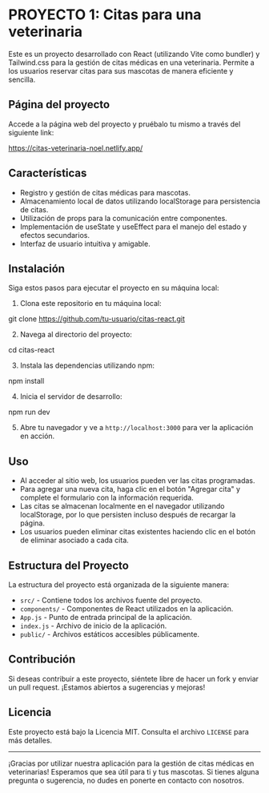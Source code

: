 # PROYECTO 1: Citas para una veterinaria

Este es un proyecto desarrollado con React (utilizando Vite como bundler) y Tailwind.css para la gestión de citas médicas en una veterinaria. Permite a los usuarios reservar citas para sus mascotas de manera eficiente y sencilla.

## Página del proyecto

Accede a la página web del proyecto y pruébalo tu mismo a través del siguiente link:

https://citas-veterinaria-noel.netlify.app/

## Características

- Registro y gestión de citas médicas para mascotas.
- Almacenamiento local de datos utilizando localStorage para persistencia de citas.
- Utilización de props para la comunicación entre componentes.
- Implementación de useState y useEffect para el manejo del estado y efectos secundarios.
- Interfaz de usuario intuitiva y amigable.

## Instalación

Siga estos pasos para ejecutar el proyecto en su máquina local:

1. Clona este repositorio en tu máquina local:

git clone https://github.com/tu-usuario/citas-react.git

2. Navega al directorio del proyecto:

cd citas-react

3. Instala las dependencias utilizando npm:

npm install

4. Inicia el servidor de desarrollo:

npm run dev

5. Abre tu navegador y ve a `http://localhost:3000` para ver la aplicación en acción.

## Uso

- Al acceder al sitio web, los usuarios pueden ver las citas programadas.
- Para agregar una nueva cita, haga clic en el botón "Agregar cita" y complete el formulario con la información requerida.
- Las citas se almacenan localmente en el navegador utilizando localStorage, por lo que persisten incluso después de recargar la página.
- Los usuarios pueden eliminar citas existentes haciendo clic en el botón de eliminar asociado a cada cita.

## Estructura del Proyecto

La estructura del proyecto está organizada de la siguiente manera:

- `src/` - Contiene todos los archivos fuente del proyecto.
- `components/` - Componentes de React utilizados en la aplicación.
- `App.js` - Punto de entrada principal de la aplicación.
- `index.js` - Archivo de inicio de la aplicación.
- `public/` - Archivos estáticos accesibles públicamente.

## Contribución

Si deseas contribuir a este proyecto, siéntete libre de hacer un fork y enviar un pull request. ¡Estamos abiertos a sugerencias y mejoras!

## Licencia

Este proyecto está bajo la Licencia MIT. Consulta el archivo `LICENSE` para más detalles.

---

¡Gracias por utilizar nuestra aplicación para la gestión de citas médicas en veterinarias! Esperamos que sea útil para ti y tus mascotas. Si tienes alguna pregunta o sugerencia, no dudes en ponerte en contacto con nosotros.

